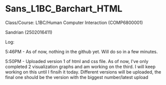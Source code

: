 # Sans_L1BC_Barchart_HTML

Class/Course: L1BC/Human Computer Interaction (COMP6800001)

Sandrian (2502016411)

Log:

5:46PM - As of now, nothing in the github yet. Will do so in a few minutes.

5:50PM - Uploaded version 1 of html and css file. As of now, I've only completed 2 visualization graphs and am working on the third. I will keep working on this until I finsih it today. Different versions will be uploaded, the final one should be the version with the biggest number/latest upload
